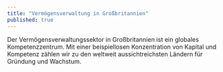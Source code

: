 ```yaml
---
title: "Vermögensverwaltung in Großbritannien"
published: true
---
```


Der Vermögensverwaltungssektor in Großbritannien ist ein globales Kompetenzzentrum. Mit einer beispiellosen Konzentration von Kapital und Kompetenz zählen wir zu den weltweit aussichtreichsten Ländern für Gründung und Wachstum.
